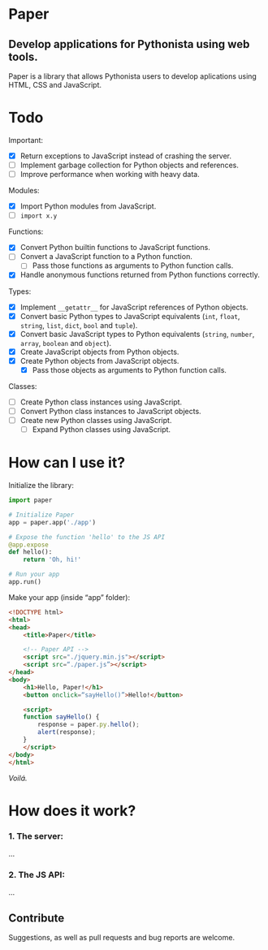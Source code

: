 # Paper
## Develop applications for Pythonista using web tools.

Paper is a library that allows Pythonista users to develop aplications using HTML, CSS and JavaScript.

# Todo
Important:
- [x] Return exceptions to JavaScript instead of crashing the server.
- [ ] Implement garbage collection for Python objects and references.
- [ ] Improve performance when working with heavy data.

Modules:
- [x] Import Python modules from JavaScript.
- [ ] `import x.y`

Functions:
- [x] Convert Python builtin functions to JavaScript functions.
- [ ] Convert a JavaScript function to a Python function.
    - [ ] Pass those functions as arguments to Python function calls.
- [x] Handle anonymous functions returned from Python functions correctly.

Types:
- [x] Implement `__getattr__` for JavaScript references of Python objects.
- [x] Convert basic Python types to JavaScript equivalents (`int`, `float`, `string`, `list`, `dict`, `bool` and `tuple`).
- [x] Convert basic JavaScript types to Python equivalents (`string`, `number`, `array`, `boolean` and `object`).
- [x] Create JavaScript objects from Python objects.
- [x] Create Python objects from JavaScript objects.
    - [x] Pass those objects as arguments to Python function calls.

Classes:
- [ ] Create Python class instances using JavaScript.
- [ ] Convert Python class instances to JavaScript objects.
- [ ] Create new Python classes using JavaScript.
    - [ ] Expand Python classes using JavaScript.

# How can I use it?
Initialize the library:
```python
import paper

# Initialize Paper
app = paper.app('./app')

# Expose the function 'hello' to the JS API
@app.expose
def hello():
    return 'Oh, hi!'

# Run your app
app.run()
```

Make your app (inside “app” folder):
```html
<!DOCTYPE html>
<html>
<head>
    <title>Paper</title>

    <!-- Paper API -->
    <script src="./jquery.min.js"></script>
    <script src=“./paper.js”></script>
</head>
<body>
    <h1>Hello, Paper!</h1>
    <button onclick=“sayHello()”>Hello!</button>

    <script>
    function sayHello() {
        response = paper.py.hello();
        alert(response);
    }
    </script>
</body>
</html>
```

_Voilá._

# How does it work?
### 1. The server:
…

### 2. The JS API:
…

## Contribute
Suggestions, as well as pull requests and bug reports are welcome.